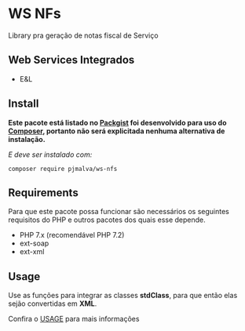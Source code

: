 # WS NFs

Library pra geração de notas fiscal de Serviço


## Web Services Integrados

- E&L


## Install

**Este pacote está listado no [Packgist](https://packagist.org/) foi desenvolvido para uso do [Composer](https://getcomposer.org/), portanto não será explicitada nenhuma alternativa de instalação.**

*E deve ser instalado com:*
```
composer require pjmalva/ws-nfs
```


## Requirements

Para que este pacote possa funcionar são necessários os seguintes requisitos do PHP e outros pacotes dos quais esse depende.

- PHP 7.x (recomendável PHP 7.2)
- ext-soap
- ext-xml


## Usage

Use as funções para integrar as classes **stdClass**, para que então elas sejão convertidas em **XML**.

Confira o [USAGE](https://github.com/pjmalva/ws-nfs/blob/master/USAGE.md) para mais informações
